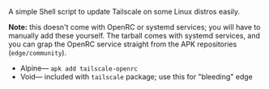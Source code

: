 A simple Shell script to update Tailscale on some Linux distros easily.

**Note:** this doesn't come with OpenRC or systemd services; you will have to manually add these yourself. The tarball comes with systemd services, and you can grap the OpenRC service straight from the APK repositories (`edge/community`). 
  - Alpine— `apk add tailscale-openrc`
  - Void— included with `tailscale` package; use this for "bleeding" edge

